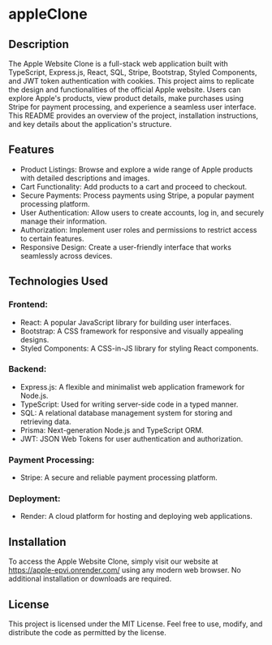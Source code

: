 # appleClone
## Description
The Apple Website Clone is a full-stack web application built with TypeScript, Express.js, React, SQL, Stripe, Bootstrap, Styled Components, and JWT token authentication with cookies. This project aims to replicate the design and functionalities of the official Apple website. Users can explore Apple's products, view product details, make purchases using Stripe for payment processing, and experience a seamless user interface. This README provides an overview of the project, installation instructions, and key details about the application's structure.

## Features
- Product Listings: Browse and explore a wide range of Apple products with detailed descriptions and images.
- Cart Functionality: Add products to a cart and proceed to checkout.
- Secure Payments: Process payments using Stripe, a popular payment processing platform.
- User Authentication: Allow users to create accounts, log in, and securely manage their information.
- Authorization: Implement user roles and permissions to restrict access to certain features.
- Responsive Design: Create a user-friendly interface that works seamlessly across devices.

## Technologies Used
### Frontend:
- React: A popular JavaScript library for building user interfaces.
- Bootstrap: A CSS framework for responsive and visually appealing designs.
- Styled Components: A CSS-in-JS library for styling React components.
### Backend:
- Express.js: A flexible and minimalist web application framework for Node.js.
- TypeScript: Used for writing server-side code in a typed manner.
- SQL: A relational database management system for storing and retrieving data.
- Prisma: Next-generation Node.js and TypeScript ORM.
- JWT: JSON Web Tokens for user authentication and authorization.
### Payment Processing:
- Stripe: A secure and reliable payment processing platform.
### Deployment:
- Render: A cloud platform for hosting and deploying web applications.
## Installation
To access the Apple Website Clone, simply visit our website at https://apple-epvi.onrender.com/ using any modern web browser. No additional installation or downloads are required.
## License
This project is licensed under the MIT License. Feel free to use, modify, and distribute the code as permitted by the license.
